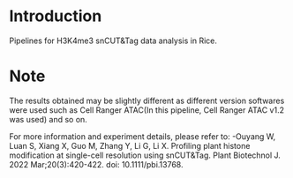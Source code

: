 
# Introduction

Pipelines for H3K4me3 snCUT&Tag data analysis in Rice.




# Note

The results obtained may be slightly different as different version softwares were used such as Cell Ranger ATAC(In this pipeline, Cell Ranger ATAC v1.2 was used) and so on.


For more information and experiment details, please refer to:
-Ouyang W, Luan S, Xiang X, Guo M, Zhang Y, Li G, Li X. Profiling plant histone modification at single-cell resolution using snCUT&Tag. Plant Biotechnol J. 2022 Mar;20(3):420-422. doi: 10.1111/pbi.13768.
    
    
    
